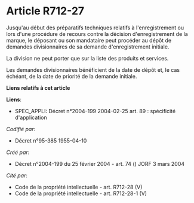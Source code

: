 # Article R712-27

Jusqu'au début des préparatifs techniques relatifs à l'enregistrement ou lors d'une procédure de recours contre la décision
d'enregistrement de la marque, le déposant ou son mandataire peut procéder au dépôt de demandes divisionnaires de sa demande
d'enregistrement initiale.

La division ne peut porter que sur la liste des produits et services.

Les demandes divisionnaires bénéficient de la date de dépôt et, le cas échéant, de la date de priorité de la demande
initiale.

**Liens relatifs à cet article**

**Liens**:

  - SPEC_APPLI: Décret n°2004-199 2004-02-25 art. 89 : spécificité d'application

_Codifié par_:

  - Décret n°95-385 1955-04-10

_Créé par_:

  - Décret n°2004-199 du 25 février 2004 - art. 74 () JORF 3 mars 2004

_Cité par_:

  - Code de la propriété intellectuelle - art. R712-28 (V)
  - Code de la propriété intellectuelle - art. R712-28-1 (V)
